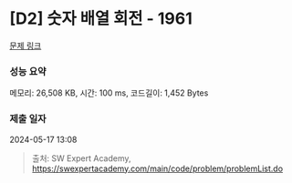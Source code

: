 # [D2] 숫자 배열 회전 - 1961 

[문제 링크](https://swexpertacademy.com/main/code/problem/problemDetail.do?contestProbId=AV5Pq-OKAVYDFAUq) 

### 성능 요약

메모리: 26,508 KB, 시간: 100 ms, 코드길이: 1,452 Bytes

### 제출 일자

2024-05-17 13:08



> 출처: SW Expert Academy, https://swexpertacademy.com/main/code/problem/problemList.do